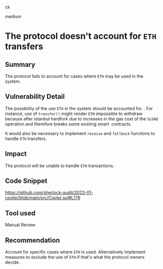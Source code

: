 ck

medium

# The protocol doesn't account for `ETH` transfers

## Summary

The protocol fails to account for cases where `ETH` may be used in the system.

## Vulnerability Detail

The possibility of the use `ETH` in the system should be accounted for. . For instance, use of `transfer()` might render `ETH` impossible to withdraw  because after istanbul hardfork due to increases in the gas cost of the `SLOAD` operation and therefore breaks some existing smart  contracts.

It would also be necessary to implement `receive` and `fallback` functions to handle `ETH` transfers.

## Impact

The protocol will be unable to handle `ETH` transactions.

## Code Snippet

https://github.com/sherlock-audit/2023-01-cooler/blob/main/src/Cooler.sol#L179

## Tool used

Manual Review

## Recommendation

Account for specific cases where `ETH` is used. Alternatively implement measures to exclude the use of `ETH` if that's what the protocol owners decide.